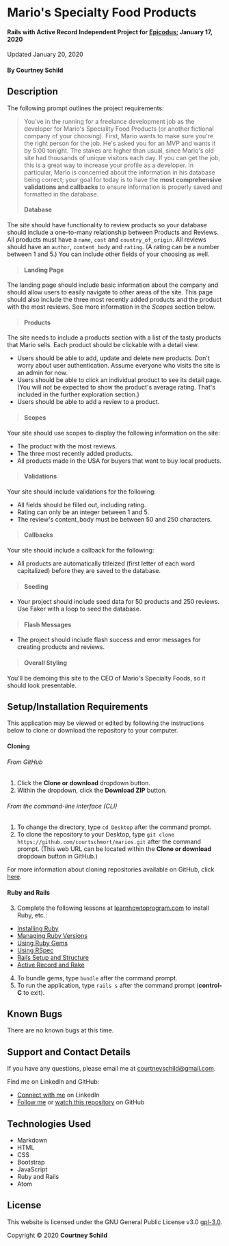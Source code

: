 # Mario's Specialty Food Products

#### Rails with Active Record Independent Project for [Epicodus](https://www.epicodus.com/); January 17, 2020

Updated January 20, 2020

#### By Courtney Schild

## Description

The following prompt outlines the project requirements:

> You've in the running for a freelance development job as the developer for Mario's Speciality Food Products (or another fictional company of your choosing). First, Mario wants to make sure you're the right person for the job. He's asked you for an MVP and wants it by 5:00 tonight. The stakes are higher than usual, since Mario's old site had thousands of unique visitors each day. If you can get the job, this is a great way to increase your profile as a developer.
> In particular, Mario is concerned about the information in his database being correct; your goal for today is to have the **most comprehensive validations and callbacks** to ensure information is properly saved and formatted in the database.
> #### Database
The site should have functionality to review products so your database should include a one-to-many relationship between Products and Reviews. All products must have a `name`, `cost` and `country_of_origin`. All reviews should have an `author`, `content_body` and `rating`. (A rating can be a number between 1 and 5.) You can include other fields of your choosing as well.
> #### Landing Page
The landing page should include basic information about the company and should allow users to easily navigate to other areas of the site. This page should also include the three most recently added products and the product with the most reviews. See more information in the _Scopes_ section below.
> #### Products
The site needs to include a products section with a list of the tasty products that Mario sells. Each product should be clickable with a detail view.
* Users should be able to add, update and delete new products. Don't worry about user authentication. Assume everyone who visits the site is an admin for now.
* Users should be able to click an individual product to see its detail page. (You will not be expected to show the product's average rating. That's included in the further exploration section.)
* Users should be able to add a review to a product.
>
>#### Scopes
Your site should use scopes to display the following information on the site:
* The product with the most reviews.
* The three most recently added products.
* All products made in the USA for buyers that want to buy local products.
>
> #### Validations
Your site should include validations for the following:
* All fields should be filled out, including rating.
* Rating can only be an integer between 1 and 5.
* The review's content_body must be between 50 and 250 characters.
>
> #### Callbacks
Your site should include a callback for the following:
* All products are automatically titleized (first letter of each word capitalized) before they are saved to the database.
>
> #### Seeding
* Your project should include seed data for 50 products and 250 reviews. Use Faker with a loop to seed the database.
>
> #### Flash Messages
* The project should include flash success and error messages for creating products and reviews.
>
> #### Overall Styling
You'll be demoing this site to the CEO of Mario's Specialty Foods, so it should look presentable.

<!-- ## Specs -->

<!-- This is another way to write out specs:
* Spec:
* Input:
* Output:  -->

<!-- #### User Stories

* As a type of user, I want to achieve goal so that reason. -->

<!-- #### CRUD

| HTTP verb | Route | CRUD Action | Description | URL |
| ----------- | ----------- | ----------- | ----------- | ----------- |
|  |  |  |  |  |
|  |  |  |  |  |
|  |  |  |  |  |
|  |  |  |  |  |

| Action | Method | Class or Instance method? | Description |
| ----------- | ----------- | ----------- | ----------- |
|  |  |  |  |
|  |  |  |  |
|  |  |  |  |
|  |  |  |  | -->

## Setup/Installation Requirements

This application may be viewed or edited by following the instructions below to clone or download the repository to your computer.

#### Cloning

###### From GitHub
1. Click the **Clone or download** dropdown button.
2. Within the dropdown, click the **Download ZIP** button.

###### From the command-line interface (CLI)
1. To change the directory, type `cd Desktop` after the command prompt.
2. To clone the repository to your Desktop, type `git clone https://github.com/courtschmort/marios.git` after the command prompt. (This web URL can be located within the **Clone or download** dropdown button in GitHub.)

For more information about cloning repositories available on GitHub, click [here](https://help.github.com/en/articles/which-remote-url-should-i-use).

#### Ruby and Rails

3. Complete the following lessons at [learnhowtoprogram.com](https://www.learnhowtoprogram.com/) to install Ruby, etc.:
  * [Installing Ruby](https://www.learnhowtoprogram.com/ruby/getting-started-with-ruby/installing-ruby)
  * [Managing Ruby Versions](https://www.learnhowtoprogram.com/ruby-and-rails/getting-started-with-ruby/managing-ruby-versions-409a3b5b-7113-4c4e-aead-c97ce8231197)
  * [Using Ruby Gems](https://www.learnhowtoprogram.com/ruby-and-rails/basic-ruby/using-ruby-gems)
  * [Using RSpec](https://www.learnhowtoprogram.com/ruby-and-rails/bdd-with-ruby/using-rspec)
  * [Rails Setup and Structure](https://www.learnhowtoprogram.com/ruby-and-rails/rails-with-active-record/rails-setup-and-structure-e5bd0352-06d3-4cd7-a6ed-797ea7dd6daa)
  * [Active Record and Rake](https://www.learnhowtoprogram.com/ruby-and-rails/rails-with-active-record/active-record-and-rake)
4. To bundle gems, type `bundle` after the command prompt.
5. To run the application, type `rails s` after the command prompt (**control-C** to exit).

## Known Bugs

There are no known bugs at this time.

## Support and Contact Details

If you have any questions, please email me at courtneyschild@gmail.com.

Find me on LinkedIn and GitHub:

* [Connect with me](https://www.linkedin.com/in/courtneyschild/) on LinkedIn
* [Follow me](https://github.com/courtschmort) or [watch this repository](https://github.com/courtschmort/marios.git) on GitHub

<!-- ## Product Roadmap

In the future, I plan to include the following key features:
* Key feature 1
* Key feature 2
* Key feature 3 -->

## Technologies Used

* Markdown
* HTML
* CSS
* Bootstrap
* JavaScript
* Ruby and Rails
* Atom

## License

This website is licensed under the GNU General Public License v3.0 [gpl-3.0](https://www.gnu.org/licenses/gpl-3.0.en.html).

Copyright &copy; 2020 **Courtney Schild**
